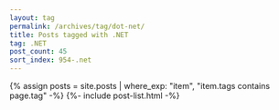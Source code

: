 ```yaml
---
layout: tag
permalink: /archives/tag/dot-net/
title: Posts tagged with .NET
tag: .NET
post_count: 45
sort_index: 954-.net
---
```

{% assign posts = site.posts | where_exp: "item", "item.tags contains page.tag" -%}
{%- include post-list.html -%}
